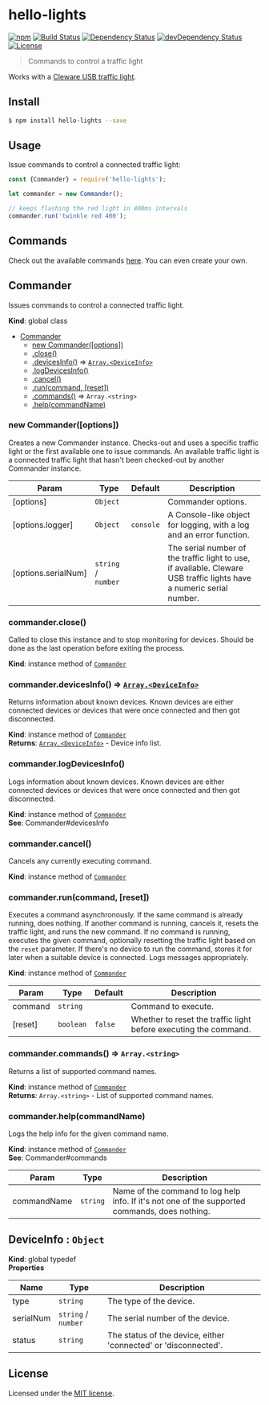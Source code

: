 # hello-lights

[![npm](https://img.shields.io/npm/v/hello-lights.svg)](https://www.npmjs.com/package/hello-lights)
[![Build Status](https://travis-ci.org/jordao76/hello-lights.svg)](https://travis-ci.org/jordao76/hello-lights)
[![Dependency Status](https://david-dm.org/jordao76/hello-lights.svg)](https://david-dm.org/jordao76/hello-lights)
[![devDependency Status](https://david-dm.org/jordao76/hello-lights/dev-status.svg)](https://david-dm.org/jordao76/hello-lights#info=devDependencies)
[![License](http://img.shields.io/:license-mit-blue.svg)](https://github.com/jordao76/hello-lights/blob/master/LICENSE.md)

> Commands to control a traffic light

Works with a [Cleware USB traffic light](http://www.cleware.info/data/usbtischampel_E.html).

## Install

```sh
$ npm install hello-lights --save
```

## Usage

Issue commands to control a connected traffic light:

```js
const {Commander} = require('hello-lights');

let commander = new Commander();

// keeps flashing the red light in 400ms intervals
commander.run('twinkle red 400');
```

## Commands

Check out the available commands [here](https://jordao76.github.io/hello-lights). You can even create your own.

<a name="Commander"></a>

## Commander
Issues commands to control a connected traffic light.

**Kind**: global class  

* [Commander](#Commander)
    * [new Commander([options])](#new_Commander_new)
    * [.close()](#Commander+close)
    * [.devicesInfo()](#Commander+devicesInfo) ⇒ [<code>Array.&lt;DeviceInfo&gt;</code>](#DeviceInfo)
    * [.logDevicesInfo()](#Commander+logDevicesInfo)
    * [.cancel()](#Commander+cancel)
    * [.run(command, [reset])](#Commander+run)
    * [.commands()](#Commander+commands) ⇒ <code>Array.&lt;string&gt;</code>
    * [.help(commandName)](#Commander+help)

<a name="new_Commander_new"></a>

### new Commander([options])
Creates a new Commander instance.
Checks-out and uses a specific traffic light or the first available one
to issue commands.
An available traffic light is a connected traffic light that hasn't
been checked-out by another Commander instance.


| Param | Type | Default | Description |
| --- | --- | --- | --- |
| [options] | <code>Object</code> |  | Commander options. |
| [options.logger] | <code>Object</code> | <code>console</code> | A Console-like object for logging,   with a log and an error function. |
| [options.serialNum] | <code>string</code> / <code>number</code> |  | The serial number of the   traffic light to use, if available. Cleware USB traffic lights have a numeric serial number. |

<a name="Commander+close"></a>

### commander.close()
Called to close this instance and to stop monitoring for devices.
Should be done as the last operation before exiting the process.

**Kind**: instance method of [<code>Commander</code>](#Commander)  

<a name="Commander+devicesInfo"></a>

### commander.devicesInfo() ⇒ [<code>Array.&lt;DeviceInfo&gt;</code>](#DeviceInfo)
Returns information about known devices.
Known devices are either connected devices or
devices that were once connected and then got disconnected.

**Kind**: instance method of [<code>Commander</code>](#Commander)  
**Returns**: [<code>Array.&lt;DeviceInfo&gt;</code>](#DeviceInfo) - Device info list.  
<a name="Commander+logDevicesInfo"></a>

### commander.logDevicesInfo()
Logs information about known devices.
Known devices are either connected devices or
devices that were once connected and then got disconnected.

**Kind**: instance method of [<code>Commander</code>](#Commander)  
**See**: Commander#devicesInfo  
<a name="Commander+cancel"></a>

### commander.cancel()
Cancels any currently executing command.

**Kind**: instance method of [<code>Commander</code>](#Commander)  
<a name="Commander+run"></a>

### commander.run(command, [reset])
Executes a command asynchronously.
If the same command is already running, does nothing.
If another command is running, cancels it, resets the traffic light,
and runs the new command.
If no command is running, executes the given command, optionally
resetting the traffic light based on the `reset` parameter.
If there's no device to run the command, stores it for later when
a suitable device is connected. Logs messages appropriately.

**Kind**: instance method of [<code>Commander</code>](#Commander)  

| Param | Type | Default | Description |
| --- | --- | --- | --- |
| command | <code>string</code> |  | Command to execute. |
| [reset] | <code>boolean</code> | <code>false</code> | Whether to reset the traffic light   before executing the command. |

<a name="Commander+commands"></a>

### commander.commands() ⇒ <code>Array.&lt;string&gt;</code>
Returns a list of supported command names.

**Kind**: instance method of [<code>Commander</code>](#Commander)  
**Returns**: <code>Array.&lt;string&gt;</code> - List of supported command names.  
<a name="Commander+help"></a>

### commander.help(commandName)
Logs the help info for the given command name.

**Kind**: instance method of [<code>Commander</code>](#Commander)  
**See**: Commander#commands  

| Param | Type | Description |
| --- | --- | --- |
| commandName | <code>string</code> | Name of the command to log help info.   If it's not one of the supported commands, does nothing. |

<a name="DeviceInfo"></a>

## DeviceInfo : <code>Object</code>
**Kind**: global typedef  
**Properties**

| Name | Type | Description |
| --- | --- | --- |
| type | <code>string</code> | The type of the device. |
| serialNum | <code>string</code> / <code>number</code> | The serial number of the device. |
| status | <code>string</code> | The status of the device, either   'connected' or 'disconnected'. |

## License

Licensed under the [MIT license](https://github.com/jordao76/hello-lights/blob/master/LICENSE.md).
